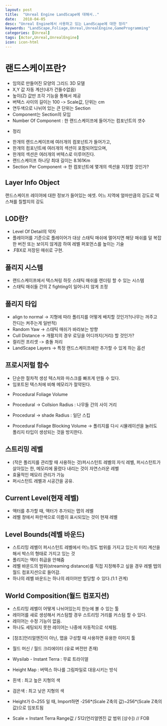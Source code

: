 ```yaml
---
layout: post
title:  "Unreal Engine LandScape에 대해서.."
date:   2018-04-05
desc: "Unreal Engine에서 사용하고 있는 LandScape에 대한 정리"
keywords: "LandScape,Foliage,Unreal,UnrealEngine,GameProgramming"
categories: [Unreal]
tags: [Actor,Unreal,UnrealEngine]
icon: icon-html
---
```


# 랜드스케이프란?
- 임의로 만들어진 모양의 그리드 3D 모델
- X,Y 값 자동 계산(내가 건들수없음)
- 높이(Z) 값만 조각 기능을 통해서 제공
- 버텍스 사이의 길이는 100 -> Scale값, 단위는 cm
- 연두색으로 나뉘어 있는 큰 단위는 Section
- Component는 Section의 모임
- Number Of Component : 한 랜드스케이프에 들어가는 컴포넌트의 갯수
* 정리
 - 한개의 랜드스케이프에 여러개의 컴포넌트가 들어가고,
 - 한개의 컴포넌트에 여러개의 섹션이 포함되어있으며,
 - 한개의 섹션은 여러개의 버텍스로 이루어진다.
 - 랜드스케이프 하나당 최대 길이는 8.161Km
 - Section Per Component -> 한 컴포넌트에 몇개의 섹션을 지정할 것인가?

## Layer Info Object
랜드스케이프 레이어에 대한 정보가 들어있는 에셋.
어느 지역에 얼마만큼의 강도로 텍스쳐를 칠할지의 강도

## LOD란?
 - Level Of Detail의 약자
 - 플레이어를 기준으로 플레이어가 대상 스태틱 매쉬에 멀어지면 해당 매쉬를 덜 복잡한 버전 또는 보이지 않게끔 하여 레벨 퍼포먼스를 높이는 기술
 - .FBX로 저장된 매쉬로 구현.

## 폴리지 시스템
 - 랜드스케이프에서 텍스쳐링 하듯 스태틱 매쉬를 렌더링 할 수 있는 시스템
 - 스태틱 매쉬들 간의 Z fighting이 일어나지 않게 조정

## 폴리지 타입
 - align to normal -> 지형에 따라 폴리지를 어떻게 배치할 것인가?(나무는 꺼주고 잔디는 켜주는게 일반적)
 - Random Yaw -> 스태틱 매쉬가 바라보는 방향
 - Cull Distance -> 개활지의 경우 로딩을 어디까지(거리) 할 것인가?
 - 컬리전 프리셋 -> 충돌 처리
 - LandScape Layers -> 특정 랜드스케이프에만 추가할 수 있게 하는 옵션

## 프로시저럴 함수
  - 단순한 절차적 생성 텍스처와 마스크를 빠프게 만들 수 있다.
  - 임포트된 텍스처에 비해 메모리가 절약된다.
* Procedural Foliage Volume

* Procedural -> Collsion Radius : 나무들 간의 사이 거리
* Procedural -> shade Radius : 일단 스킵
* Procedural Foliage Blocking Volume -> 폴리지를 다시 시뮬레이션을 눌러도 폴리지 타입이 생성되는 것을 방지한다.

## 스트리밍 레벨
 - (작은 폴리지를 관리할 때 사용하는 것)퍼시스턴트 레벨의 자식 레벨, 퍼시스턴트가 살아있는 한, 메모리에 올렸다 내리는 것이 자연스러운 레벨
 - 효율적인 메모리 관리가 가능
 - 퍼시스턴트 레벨과 시공간을 공유.

## Current Level(현재 레벨)
 - 액터를 추가할 때, 액터가 추가되는 맵의 레벨
 - 레벨 창에서 파란색으로 이름이 표시되있는 것이 현재 레벨

## Level Bounds(레벨 바운드)
 - 스트리밍 레벨이 퍼시스턴트 레벨에서 어느정도 범위를 가지고 있는지 미리 계산을 해서 박스의 형태로 가지고 있는 것
 - 폴리지는 액터 취급을 안해줌
 - 레벨 바운드의 범위(streaming distance)를 직접 지정해주고 싶을 경우 레벨 탭의 월드 컴포지션으로 들어감.
 - 하나의 레벨 바운드는 하나의 레이어만 할당할 수 있다.(1:1 관계)

## World Composition(월드 컴포지션)
 - 스트리밍 레벨이 어떻게 나뉘어있는지 한눈에 볼 수 있는 툴
 - 레이어를 새로 생성해서 커스텀할 경우 스트리밍 거리를 커스텀 할 수 있다.
 - 레이어는 수정 기능이 없음.
 - 하나도 세팅되지 못한 레이어는 나중에 자동적으로 삭제됨.

* [참조]언리얼엔진이 아닌, 맵을 구성할 때 사용하면 유용한 이미지 툴
 - 월드 머신 / 월드 크리에이터 (유료 버전만 존재)
 - Wysilab - Instant Terra : 무료 트라이얼

 - Height Map : 버텍스 하나를 그림파일로 대응시키는 방식
 - 흰색 : 최고 높은 지형의 색
 - 검은색 : 최고 낮은 지형의 색
 - Height가 0~255 일 때, Import하면 -256*(Scale Z축의 값)~256*(Scale Z축의 값)으로 임포트됨
 - Scale = Instant Terra Range값 / 512(언리얼엔진 값 범위 [상수])
// FOB
